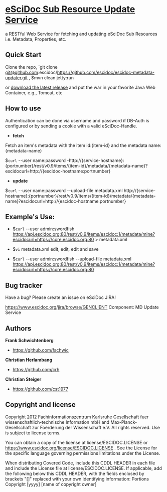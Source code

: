 [eSciDoc Sub Resource Update Service](https://github.com/escidoc/escidoc-metadata-updater)
==========

a RESTful Web Service for fetching and updating eSciDoc Sub Resources i.e. Metadata,
Properties, etc.


## Quick Start

Clone the repo, `git clone git@github.com:escidoc/https://github.com/escidoc/escidoc-metadata-updater.git ,
$mvn clean jetty:run

or [download the latest release](https://github.com/downloads/escidoc/escidoc-metadata-updater/rest.war)
and put the war in your favorite Java Web Container, e.g., Tomcat, etc


## How to use

Authentication can be done via username and password if DB-Auth is configured or by sending a cookie with a valid eSciDoc-Handle.

+ **fetch**

Fetch an item's metadata with the item id:{item-id} and the metadata name:{metadata-name}

$`curl` --user name:password -http://{service-hostname}:{portnumber}/rest/v0.9/items/{item-id}/metadata/{metadata-name}?escidocurl=http://{escidoc-hostname:portnumber}

+ **update**

$`curl` --user name:password --upload-file metadata.xml http://{service-hostname}:{portnumber}/rest/v0.9/items/{item-id}/metadata/{metadata-name}?escidocurl=http://{escidoc-hostname:portnumber}


## Example's Use:

+ $`curl` --user admin:swordfish https://api.escidoc.org:80/rest/v0.9/items/escidoc:1/metadata/mine?escidocurl=https://core.escidoc.org:80 > metadata.xml

+ $`vi` metadata.xml
  edit, edit, edit and save

+ $`curl` --user admin:swordfish --upload-file metadata.xml https://api.escidoc.org:80/rest/v0.9/items/escidoc:1/metadata/mine?escidocurl=https://core.escidoc.org:80


Bug tracker
-----------

Have a bug? Please create an issue on eSciDoc JIRA!

https://www.escidoc.org/jira/browse/GENCLIENT
Component: MD Update Service

Authors
-------


**Frank Schwichtenberg**

+ https://github.com/fschwic

**Christian Herlambang**

+ https://github.com/crh

**Christian Steiger**

+ https://github.com/cst1977

Copyright and license
---------------------

Copyright 2012 Fachinformationszentrum Karlsruhe Gesellschaft
fuer wissenschaftlich-technische Information mbH and Max-Planck-
Gesellschaft zur Foerderung der Wissenschaft e.V.
All rights reserved.  Use is subject to license terms.

You can obtain a copy of the license at license/ESCIDOC.LICENSE
or https://www.escidoc.org/license/ESCIDOC.LICENSE .
See the License for the specific language governing permissions
limitations under the License.

When distributing Covered Code, include this CDDL HEADER in each
file and include the License file at license/ESCIDOC.LICENSE.
If applicable, add the following below this CDDL HEADER, with the
fields enclosed by brackets "[]" replaced with your own identifying
information: Portions Copyright [yyyy] [name of copyright owner]
